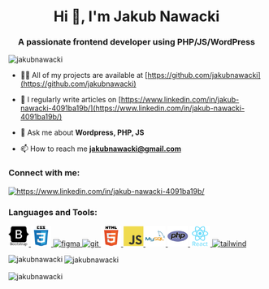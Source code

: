 <h1 align="center">Hi 👋, I'm Jakub Nawacki</h1>
<h3 align="center">A passionate frontend developer using PHP/JS/WordPress</h3>

<p align="left"> <img src="https://komarev.com/ghpvc/?username=jakubnawacki&label=Profile%20views&color=0e75b6&style=flat" alt="jakubnawacki" /> </p>

- 👨‍💻 All of my projects are available at [https://github.com/jakubnawacki](https://github.com/jakubnawacki)

- 📝 I regularly write articles on [https://www.linkedin.com/in/jakub-nawacki-4091ba19b/](https://www.linkedin.com/in/jakub-nawacki-4091ba19b/)

- 💬 Ask me about **Wordpress, PHP, JS**

- 📫 How to reach me **jakubnawacki@gmail.com**

<h3 align="left">Connect with me:</h3>
<p align="left">
<a href="https://linkedin.com/in/https://www.linkedin.com/in/jakub-nawacki-4091ba19b/" target="blank"><img align="center" src="https://raw.githubusercontent.com/rahuldkjain/github-profile-readme-generator/master/src/images/icons/Social/linked-in-alt.svg" alt="https://www.linkedin.com/in/jakub-nawacki-4091ba19b/" height="30" width="40" /></a>
</p>

<h3 align="left">Languages and Tools:</h3>
<p align="left"> <a href="https://getbootstrap.com" target="_blank" rel="noreferrer"> <img src="https://raw.githubusercontent.com/devicons/devicon/master/icons/bootstrap/bootstrap-plain-wordmark.svg" alt="bootstrap" width="40" height="40"/> </a> <a href="https://www.w3schools.com/css/" target="_blank" rel="noreferrer"> <img src="https://raw.githubusercontent.com/devicons/devicon/master/icons/css3/css3-original-wordmark.svg" alt="css3" width="40" height="40"/> </a> <a href="https://www.figma.com/" target="_blank" rel="noreferrer"> <img src="https://www.vectorlogo.zone/logos/figma/figma-icon.svg" alt="figma" width="40" height="40"/> </a> <a href="https://git-scm.com/" target="_blank" rel="noreferrer"> <img src="https://www.vectorlogo.zone/logos/git-scm/git-scm-icon.svg" alt="git" width="40" height="40"/> </a> <a href="https://www.w3.org/html/" target="_blank" rel="noreferrer"> <img src="https://raw.githubusercontent.com/devicons/devicon/master/icons/html5/html5-original-wordmark.svg" alt="html5" width="40" height="40"/> </a> <a href="https://developer.mozilla.org/en-US/docs/Web/JavaScript" target="_blank" rel="noreferrer"> <img src="https://raw.githubusercontent.com/devicons/devicon/master/icons/javascript/javascript-original.svg" alt="javascript" width="40" height="40"/> </a> <a href="https://www.mysql.com/" target="_blank" rel="noreferrer"> <img src="https://raw.githubusercontent.com/devicons/devicon/master/icons/mysql/mysql-original-wordmark.svg" alt="mysql" width="40" height="40"/> </a> <a href="https://www.php.net" target="_blank" rel="noreferrer"> <img src="https://raw.githubusercontent.com/devicons/devicon/master/icons/php/php-original.svg" alt="php" width="40" height="40"/> </a> <a href="https://reactjs.org/" target="_blank" rel="noreferrer"> <img src="https://raw.githubusercontent.com/devicons/devicon/master/icons/react/react-original-wordmark.svg" alt="react" width="40" height="40"/> </a> <a href="https://tailwindcss.com/" target="_blank" rel="noreferrer"> <img src="https://www.vectorlogo.zone/logos/tailwindcss/tailwindcss-icon.svg" alt="tailwind" width="40" height="40"/> </a> </p>

<p><img align="left" src="https://github-readme-stats.vercel.app/api/top-langs?username=jakubnawacki&show_icons=true&locale=en&layout=compact" alt="jakubnawacki" /></p>

<p>&nbsp;<img align="center" src="https://github-readme-stats.vercel.app/api?username=jakubnawacki&show_icons=true&locale=en" alt="jakubnawacki" /></p>

<p><img align="center" src="https://github-readme-streak-stats.herokuapp.com/?user=jakubnawacki&" alt="jakubnawacki" /></p>
